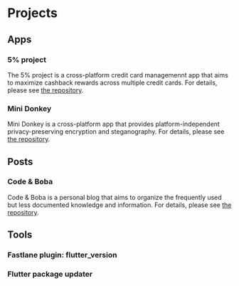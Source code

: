 # Projects

## Apps

### 5% project

The 5% project is a cross-platform credit card managemennt app that aims to maximize cashback rewards across multiple credit cards. For details, please see [the repository](https://github.com/tianhaoz95/iwfp).

### Mini Donkey

Mini Donkey is a cross-platform app that provides platform-independent privacy-preserving encryption and steganography. For details, please see [the repository](https://github.com/tianhaoz95/photochat).

## Posts

### Code & Boba

Code & Boba is a personal blog that aims to organize the frequently used but less documented knowledge and information. For details, please see [the repository](https://github.com/tianhaoz95/codeNboba).

## Tools

### Fastlane plugin: flutter_version

### Flutter package updater

<Disqus/>
